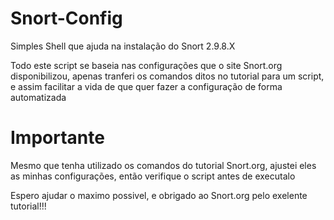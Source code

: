 # Snort-Config
Simples Shell que ajuda na instalação do Snort 2.9.8.X

Todo este script se baseia nas configurações que o site Snort.org disponibilizou, apenas tranferi os comandos ditos no tutorial
para um script, e assim facilitar a vida de que quer fazer a configuração de forma automatizada

# Importante

Mesmo que tenha utilizado os comandos do tutorial Snort.org, ajustei eles as minhas configurações, então verifique o script antes 
de executalo

Espero ajudar o maximo possivel, e obrigado ao Snort.org pelo exelente tutorial!!!
